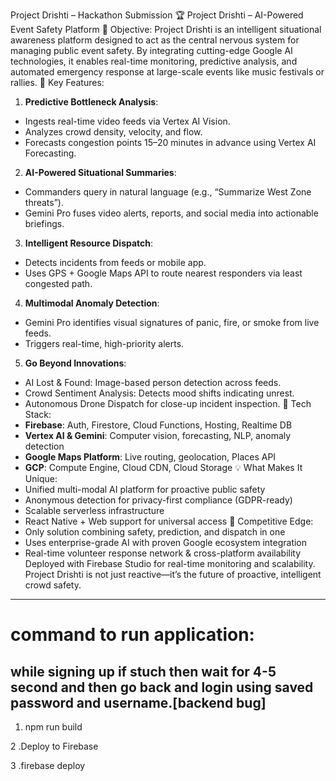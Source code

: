 Project Drishti – Hackathon Submission
🏆 Project Drishti – AI-Powered Event Safety Platform
🎯 Objective:
Project Drishti is an intelligent situational awareness platform designed to act as the central nervous system for managing public event safety. By integrating cutting-edge Google AI technologies, it enables real-time monitoring, predictive analysis, and automated emergency response at large-scale events like music festivals or rallies.
🚀 Key Features:
1. **Predictive Bottleneck Analysis**:
- Ingests real-time video feeds via Vertex AI Vision.
- Analyzes crowd density, velocity, and flow.
- Forecasts congestion points 15–20 minutes in advance using Vertex AI Forecasting.
2. **AI-Powered Situational Summaries**:
- Commanders query in natural language (e.g., “Summarize West Zone threats”).
- Gemini Pro fuses video alerts, reports, and social media into actionable briefings.
3. **Intelligent Resource Dispatch**:
- Detects incidents from feeds or mobile app.
- Uses GPS + Google Maps API to route nearest responders via least congested path.
4. **Multimodal Anomaly Detection**:
- Gemini Pro identifies visual signatures of panic, fire, or smoke from live feeds.
- Triggers real-time, high-priority alerts.
5. **Go Beyond Innovations**:
- AI Lost & Found: Image-based person detection across feeds.
- Crowd Sentiment Analysis: Detects mood shifts indicating unrest.
- Autonomous Drone Dispatch for close-up incident inspection.
🧠 Tech Stack:
- **Firebase**: Auth, Firestore, Cloud Functions, Hosting, Realtime DB
- **Vertex AI & Gemini**: Computer vision, forecasting, NLP, anomaly detection
- **Google Maps Platform**: Live routing, geolocation, Places API
- **GCP**: Compute Engine, Cloud CDN, Cloud Storage
💡 What Makes It Unique:
- Unified multi-modal AI platform for proactive public safety
- Anonymous detection for privacy-first compliance (GDPR-ready)
- Scalable serverless infrastructure
- React Native + Web support for universal access
🏅 Competitive Edge:
- Only solution combining safety, prediction, and dispatch in one
- Uses enterprise-grade AI with proven Google ecosystem integration
- Real-time volunteer response network & cross-platform availability
Deployed with Firebase Studio for real-time monitoring and scalability. Project Drishti is not just reactive—it’s the future of proactive, intelligent crowd safety.


---------------
# command to run application:
## while signing up if stuch then wait for 4-5 second and then go back and login using saved password and username.[backend bug] 
1. npm run build

2 .Deploy to Firebase

3 .firebase deploy
